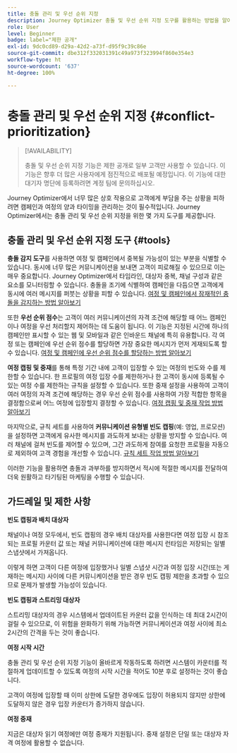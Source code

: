 ```yaml
---
title: 충돌 관리 및 우선 순위 지정
description: Journey Optimizer 충돌 및 우선 순위 지정 도구를 활용하는 방법을 알아봅니다.
role: User
level: Beginner
badge: label="제한 공개"
exl-id: 9dc0cd89-d29a-42d2-a73f-d95f9c39c86e
source-git-commit: dbe312f332031391c49a973f323994f860e354e3
workflow-type: ht
source-wordcount: '637'
ht-degree: 100%

---
```


# 충돌 관리 및 우선 순위 지정 {#conflict-prioritization}

>[!AVAILABILITY]
>
>충돌 및 우선 순위 지정 기능은 제한 공개로 일부 고객만 사용할 수 있습니다. 이 기능은 향후 더 많은 사용자에게 점진적으로 배포될 예정입니다. 이 기능에 대한 대기자 명단에 등록하려면 계정 팀에 문의하십시오.

Journey Optimizer에서 너무 많은 상호 작용으로 고객에게 부담을 주는 상황을 피하려면 캠페인과 여정의 양과 타이밍을 관리하는 것이 필수적입니다. Journey Optimizer에서는 충돌 관리 및 우선 순위 지정을 위한 몇 가지 도구를 제공합니다.

## 충돌 관리 및 우선 순위 지정 도구 {#tools}

**충돌 감지 도구**&#x200B;를 사용하면 여정 및 캠페인에서 중복될 가능성이 있는 부분을 식별할 수 있습니다. 동시에 너무 많은 커뮤니케이션을 보내면 고객이 피로해질 수 있으므로 이는 매우 중요합니다. Journey Optimizer에서 타임라인, 대상자 중복, 채널 구성과 같은 요소를 모니터링할 수 있습니다. 충돌을 조기에 식별하여 캠페인을 다듬으면 고객에게 동시에 여러 메시지를 퍼붓는 상황을 피할 수 있습니다. [여정 및 캠페인에서 잠재적인 충돌을 감지하는 방법 알아보기](conflicts.md)

또한 **우선 순위 점수**&#x200B;는 고객이 여러 커뮤니케이션의 자격 조건에 해당할 때 어느 캠페인이나 여정을 우선 처리할지 제어하는 데 도움이 됩니다. 이 기능은 지정된 시간에 하나의 캠페인만 표시할 수 있는 웹 및 모바일과 같은 인바운드 채널에 특히 유용합니다. 각 여정 또는 캠페인에 우선 순위 점수를 할당하면 가장 중요한 메시지가 먼저 게재되도록 할 수 있습니다. [여정 및 캠페인에 우선 순위 점수를 할당하는 방법 알아보기](priority-scores.md)

**여정 캡핑 및 중재**&#x200B;를 통해 특정 기간 내에 고객이 입장할 수 있는 여정의 빈도와 수를 제한할 수 있습니다. 한 프로필의 여정 입장 수를 제한하거나 한 고객이 동시에 등록될 수 있는 여정 수를 제한하는 규칙을 설정할 수 있습니다. 또한 중재 설정을 사용하여 고객이 여러 여정의 자격 조건에 해당하는 경우 우선 순위 점수를 사용하여 가장 적합한 항목을 결정함으로써 어느 여정에 입장할지 결정할 수 있습니다. [여정 캡핑 및 중재 작업 방법 알아보기](journey-capping.md)

마지막으로, 규칙 세트를 사용하여 **커뮤니케이션 유형별 빈도 캡핑**(예: 영업, 프로모션)을 설정하면 고객에게 유사한 메시지를 과도하게 보내는 상황을 방지할 수 있습니다. 여러 채널에 걸쳐 빈도를 제어할 수 있으며, 그간 과도하게 참여를 요청한 프로필을 자동으로 제외하여 고객 경험을 개선할 수 있습니다. [규칙 세트 작업 방법 알아보기](../configuration/rule-sets.md)</li></ul>

이러한 기능을 활용하면 충돌과 과부하를 방지하면서 적시에 적절한 메시지를 전달하여 더욱 원활하고 타기팅된 마케팅을 수행할 수 있습니다.

## 가드레일 및 제한 사항

**빈도 캡핑과 배치 대상자**

채널이나 여정 모두에서, 빈도 캡핑의 경우 배치 대상자를 사용한다면 여정 입장 시 참조되는 프로필 카운터 값 또는 채널 커뮤니케이션에 대한 메시지 런타임은 저장되는 일별 스냅샷에서 가져옵니다.

이렇게 하면 고객이 다른 여정에 입장했거나 일별 스냅샷 시간과 여정 입장 시간(또는 게재하는 메시지) 사이에 다른 커뮤니케이션을 받은 경우 빈도 캡핑 제한을 초과할 수 있으므로 문제가 발생할 가능성이 있습니다.

**빈도 캡핑과 스트리밍 대상자**

스트리밍 대상자의 경우 시스템에서 업데이트된 카운터 값을 인식하는 데 최대 2시간이 걸릴 수 있으므로, 이 위험을 완화하기 위해 가능하면 커뮤니케이션과 여정 사이에 최소 2시간의 간격을 두는 것이 좋습니다.

**여정 시작 시간**

충돌 관리 및 우선 순위 지정 기능이 올바르게 작동하도록 하려면 시스템이 카운터를 적절하게 업데이트할 수 있도록 여정의 시작 시간을 적어도 10분 후로 설정하는 것이 좋습니다.

고객이 여정에 입장할 때 이미 상한에 도달한 경우에도 입장이 허용되지 않지만 상한에 도달하지 않은 경우 입장 카운터가 증가하지 않습니다.

**여정 중재**

지금은 대상자 읽기 여정에만 여정 중재가 지원됩니다. 중재 설정은 단일 또는 대상자 자격 여정에 활용할 수 없습니다.
